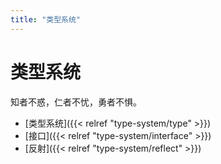 ```yaml
---
title: "类型系统"
---
```


# 类型系统

知者不惑，仁者不忧，勇者不惧。

- [类型系统]({{< relref "type-system/type" >}})
- [接口]({{< relref "type-system/interface" >}})
- [反射]({{< relref "type-system/reflect" >}})